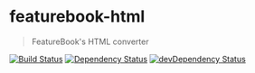 # featurebook-html

> FeatureBook's HTML converter

[![Build Status](https://travis-ci.org/SOFTWARE-CLINIC/featurebook-html.svg?branch=master)](https://travis-ci.org/SOFTWARE-CLINIC/featurebook-html)
[![Dependency Status](https://david-dm.org/SOFTWARE-CLINIC/featurebook-html.svg)](https://david-dm.org/SOFTWARE-CLINIC/featurebook-html)
[![devDependency Status](https://david-dm.org/SOFTWARE-CLINIC/featurebook-html/dev-status.svg)](https://david-dm.org/SOFTWARE-CLINIC/featurebook-html#info=devDependencies)
